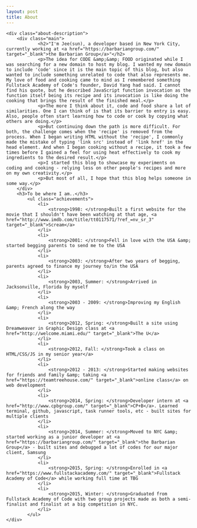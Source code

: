 ```yaml
---
layout: post
title: About
---
```

<div class="about">
	<div class="about-label"></div>

	<div class="about-description">
		<div class="main">
				<h2>"I'm Jee(sun), a developer based in New York City, currently working at <a href="https://barbariangroup.com/" target="_blank">the Barbarian Group</a>"</h2>
				<p>The idea for CODE &amp;&amp; FOOD originated while I was searching for a new domain to host my blog. I wanted my new domain to include 'code' since it is the main topic of this blog, but also wanted to include something unrelated to code that also represents me. My love of food and cooking came to mind as I remembered something Fullstack Academy of Code's founder, David Yang had said. I cannot find his quote, but he described JavaScript function invocation as the function itself being its recipe and its invocation is like doing the cooking that brings the result of the finished meal.</p>
				<p>The more I think about it, code and food share a lot of similarities. One I can think of is that its barrier to entry is easy. Also, people often start learning how to code or cook by copying what others are doing.</p>
				<p>But continuing down the path is more difficult. For both, the challenge comes when the 'recipe' is removed from the process. When I began writing HTML without the 'recipe', I commonly made the mistake of typing 'link src' instead of 'link href' in the head element. And when I began cooking without a recipe, it took a few times before I gained a feel for using heat effectively to cook my ingredients to the desired result.</p>
				<p>I started this blog to showcase my experiments on coding and cooking - relying less on other people's recipes and more on my own creativity.</p>
				<p>But most of all, I hope that this blog helps someone in some way.</p>
		</div>
		<h3>To be where I am..</h3>
			<ul class="achievements">
				<li>
					<strong>1998: </strong>Built a first website for the movie that I shouldn't have been watching at that age, <a href="http://www.imdb.com/title/tt0117571/?ref_=nv_sr_3" target="_blank">Scream</a>
				</li>
				<li>
					<strong>2001: </strong>Fell in love with the USA &amp; started begging parents to send me to the USA
				</li>
				<li>
					<strong>2003: </strong>After two years of begging, parents agreed to finance my journey to/in the USA
				</li>
				<li>
					<strong>2003, Summer: </strong>Arrived in Jacksonville, Florida by myself
				</li>
				<li>
					<strong>2003 - 2009: </strong>Improving my English &amp; French along the way
				</li>
				<li>
					<strong>2012, Spring: </strong>Built a site using Dreamweaver in Graphic Design class at <a href="http://welcome.miami.edu/" target="_blank">The U</a>
				</li>
				<li>
					<strong>2012, Fall: </strong>Took a class on HTML/CSS/JS in my senior year</a>
				</li>
				<li>
					<strong>2012 - 2013: </strong>Started making websites for friends and family &amp; taking <a href="https://teamtreehouse.com/" target="_blank">online class</a> on web development
				</li>
				<li>
					<strong>2014, Spring: </strong>Developer intern at <a href="http://www.cpbgroup.com/" target="_blank">CP+B</a>. Learned terminal, github, javascript, task runner tools, etc - built sites for multiple clients
				</li>
				<li>
					<strong>2014, Summer: </strong>Moved to NYC &amp; started working as a junior developer at <a href="https://barbariangroup.com/" target="_blank">the Barbarian Group</a> - built sites and debugged a lot of codes for our major client, Samsung
				</li>
				<li>
					<strong>2015, Spring: </strong>Enrolled in <a href="https://www.fullstackacademy.com/" target="_blank">Fullstack Academy of Code</a> while working full time at TBG
				</li>
				<li>
					<strong>2015, Winter: </strong>Graduated from Fullstack Academy of Code with two group projects made as both a semi-finalist and finalist at a big competition in NYC.
				</li>
			</ul>
	</div>
</div>